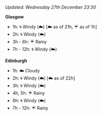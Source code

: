 *Updated: Wednesday 27th December 23:30*

**Glasgow**

* 1h: :cyclone: Windy (:cloud:) [:cloud: as of 21h, :umbrella: as of 1h]
* 2h: :cyclone: Windy (:cloud:)
* 3h - 6h: :umbrella: Rainy
* 7h - 12h: :cyclone: Windy (:cloud:)

**Edinburgh**

* 1h: :cloud: Cloudy
* 2h: :cyclone: Windy (:cloud:) [:cloud: as of 22h]
* 3h: :cyclone: Windy (:cloud:)
* 4h, 5h: :umbrella: Rainy
* 6h: :cyclone: Windy (:cloud:)
* 7h - 12h: :umbrella: Rainy
